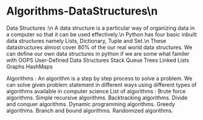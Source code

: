 # Algorithms-DataStructures\n
Data Structures :\n
  A data structure is a particular way of organizing data in a computer so that it can be used effectively.\n
  Python has four basic inbuilt data structures namely Lists, Dictionary, Tuple and Set.\n
  These datastructures almost cover 80% of the our real world data structures.
  We can define our own data structures in python if we are some what familer with OOPS
  User-Defined Data Structures
      Stack
      Queue
      Trees
      Linked Lists
      Graphs
      HashMaps
  
 Algorithms :
   An algorithm is a step by step process to solve a problem.
   We can solve given problem statement in different ways using different types of algorithms available in computer science
   List of algorithms :
      Brute force algorithms.
      Simple recursive algorithms.
      Backtracking algorithms.
      Divide and conquer algorithms.
      Dynamic programming algorithms.
      Greedy algorithms.
      Branch and bound algorithms.
      Randomized algorithms.
    

